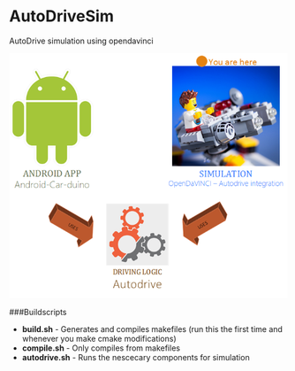 # AutoDriveSim
AutoDrive simulation using opendavinci

![Alt text](Diagram.png?raw=true)

###Buildscripts
* **build.sh** - Generates and compiles makefiles (run this the first time and whenever you make cmake modifications)
* **compile.sh** - Only compiles from makefiles
* **autodrive.sh** - Runs the nescecary components for simulation
